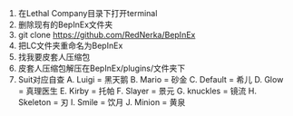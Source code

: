1. 在Lethal Company目录下打开terminal
2. 删除现有的BepInEx文件夹
3. git clone https://github.com/RedNerka/BepInEx
4. 把LC文件夹重命名为BepInEx
5. 找我要皮套人压缩包
6. 皮套人压缩包解压在BepInEx/plugins/文件夹下
7. Suit对应自查
   A. Luigi = 黑天鹅
   B. Mario = 砂金
   C. Default = 希儿
   D. Glow = 真理医生
   E. Kirby = 托帕
   F. Slayer = 景元
   G. knuckles = 镜流
   H. Skeleton = 刃
   I. Smile = 饮月
   J. Minion = 黄泉
